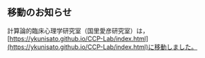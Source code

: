 ## 移動のお知らせ

計算論的臨床心理学研究室（国里愛彦研究室）は，[https://ykunisato.github.io/CCP-Lab/index.html](https://ykunisato.github.io/CCP-Lab/index.html)に移動しました。
